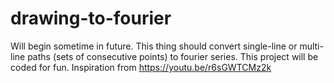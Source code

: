 # drawing-to-fourier
Will begin sometime in future. This thing should convert single-line or multi-line paths (sets of consecutive points) to fourier series. This project will be coded for fun. Inspiration from https://youtu.be/r6sGWTCMz2k
